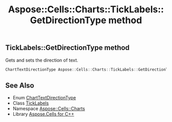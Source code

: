 ﻿---
title: Aspose::Cells::Charts::TickLabels::GetDirectionType method
linktitle: GetDirectionType
second_title: Aspose.Cells for C++ API Reference
description: 'Aspose::Cells::Charts::TickLabels::GetDirectionType method. Gets and sets the direction of text in C++.'
type: docs
weight: 2600
url: /cpp/aspose.cells.charts/ticklabels/getdirectiontype/
---
## TickLabels::GetDirectionType method


Gets and sets the direction of text.

```cpp
ChartTextDirectionType Aspose::Cells::Charts::TickLabels::GetDirectionType()
```

## See Also

* Enum [ChartTextDirectionType](../../charttextdirectiontype/)
* Class [TickLabels](../)
* Namespace [Aspose::Cells::Charts](../../)
* Library [Aspose.Cells for C++](../../../)

